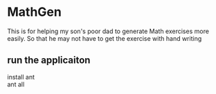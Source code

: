 # MathGen
This is for helping my son's poor dad to generate Math exercises more easily. So that he may not have to get the exercise with hand writing

## run the applicaiton
install ant<br/>
ant all
